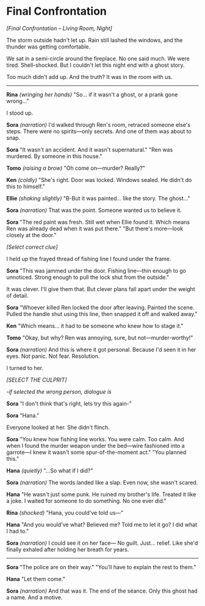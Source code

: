 # Final Confrontation

*[Final Confrontation – Living Room, Night]*

The storm outside hadn't let up. Rain still lashed the windows, and the thunder was getting comfortable.

We sat in a semi-circle around the fireplace. No one said much. We were tired. Shell-shocked.
 But I couldn't let this night end with a ghost story.

Too much didn't add up.
 And the truth? It was in the room with us.

---

**Rina**
 *(wringing her hands)*
 "So… if it wasn't a ghost, or a prank gone wrong…"

I stood up.

**Sora**
 *(narration)*
 I'd walked through Ren's room, retraced someone else's steps.
 There were no spirits—only secrets. And one of them was about to snap.

**Sora**
 "It wasn't an accident. And it wasn't supernatural."
 "Ren was murdered. By someone in this house."

**Tomo**
 *(raising a brow)*
 "Oh come on—murder? Really?"

**Ken**
 *(coldly)*
 "She's right. Door was locked. Windows sealed. He didn't do this to himself."

**Ellie**
 *(shaking slightly)*
 "B-But it was painted… like the story. The ghost…"

**Sora**
 *(narration)*
 That was the point. Someone wanted us to believe it.

**Sora**
 "The red paint was fresh. Still wet when Ellie found it. Which means Ren was already dead when it was put there."
 "But there's more—look closely at the door."

*[Select correct clue]*

I held up the frayed thread of fishing line I found under the frame.

**Sora**
 "This was jammed under the door. Fishing line—thin enough to go unnoticed. Strong enough to pull the lock shut from the outside."

 It was clever. I'll give them that. But clever plans fall apart under the weight of detail.

**Sora**
 "Whoever killed Ren locked the door after leaving. Painted the scene. Pulled the handle shut using this line, then snapped it off and walked away."

**Ken**
 "Which means… it had to be someone who knew how to stage it."

**Tomo**
 "Okay, but why? Ren was annoying, sure, but not—murder-worthy!"

**Sora**
 *(narration)*
 And this is where it got personal.
 Because I'd seen it in her eyes. Not panic. Not fear.
 Resolution.

I turned to her.

*[SELECT THE CULPRIT]*

*-if selected the wrong person, dialogue is*

**Sora**
 "I don't think that's right, lets try this again-"

**Sora**
 "Hana."

Everyone looked at her. She didn't flinch.

**Sora**
 "You knew how fishing line works. You were calm. Too calm. And when I found the murder weapon under the bed—wire fashioned into a garrote—I knew it wasn't some spur-of-the-moment act."
 "You planned this."

**Hana**
 *(quietly)*
 "…So what if I did?"

**Sora**
 *(narration)*
 The words landed like a slap.
 Even now, she wasn't scared.

**Hana**
 "He wasn't just some punk. He ruined my brother's life. Treated it like a joke. I waited for someone to do something.
 No one ever did."

**Rina**
 *(shocked)*
 "Hana, you could've told us—"

**Hana**
 "And you would've what? Believed me? Told me to let it go?
 I did what I had to."

**Sora**
 *(narration)*
 I could see it on her face—
 No guilt. Just… relief.
 Like she'd finally exhaled after holding her breath for years.

---

**Sora**
 "The police are on their way."
 "You'll have to explain the rest to them."

**Hana**
 "Let them come."

**Sora**
 *(narration)*
 And that was it. The end of the séance.
 Only this ghost had a name. And a motive.